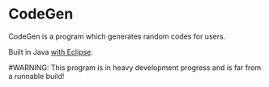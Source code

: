 # CodeGen
CodeGen is a program which generates random codes for users.

Built in Java
[with Eclipse](http://www.eclipse.org "Eclipse website").

#WARNING: This program is in heavy development progress and is far from a runnable build!
